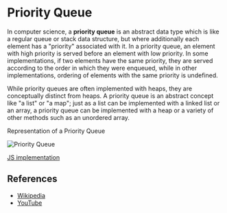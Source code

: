 # Priority Queue

In computer science, a **priority queue** is an abstract data type which is like a 
regular queue or stack data structure, but where additionally each element has 
a "priority" associated with it. In a priority queue, an element with high 
priority is served before an element with low priority. In some implementations, 
if two elements have the same priority, they are served according to the order in 
which they were enqueued, while in other implementations, ordering of elements with 
the same priority is undefined.

While priority queues are often implemented with heaps, they are conceptually distinct 
from heaps. A priority queue is an abstract concept like "a list" or "a map"; just as a 
list can be implemented with a linked list or an array, a priority queue can be implemented 
with a heap or a variety of other methods such as an unordered array.

Representation of a Priority Queue

![Priority Queue](https://image.slidesharecdn.com/tykxbx1qt3gvw8hke5wj-signature-5b118c8a0ba552f473b806417bb347756b88ab1cfa0d526c23f757d3f364c134-poli-150620214152-lva1-app6892/95/queue-data-structure-w-php-egs-44-638.jpg?cb=1434836681)

[JS implementation](PriorityQueue.js)

## References

- [Wikipedia](https://en.wikipedia.org/wiki/Priority_queue)
- [YouTube](https://www.youtube.com/watch?v=wjI1WNcIntg&list=PLLXdhg_r2hKA7DPDsunoDZ-Z769jWn4R8&index=3&)